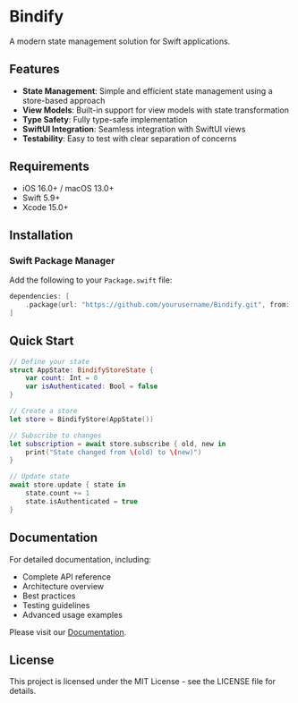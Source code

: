 # Bindify

A modern state management solution for Swift applications.

## Features

- **State Management**: Simple and efficient state management using a store-based approach
- **View Models**: Built-in support for view models with state transformation
- **Type Safety**: Fully type-safe implementation
- **SwiftUI Integration**: Seamless integration with SwiftUI views
- **Testability**: Easy to test with clear separation of concerns

## Requirements

- iOS 16.0+ / macOS 13.0+
- Swift 5.9+
- Xcode 15.0+

## Installation

### Swift Package Manager

Add the following to your `Package.swift` file:

```swift
dependencies: [
    .package(url: "https://github.com/yourusername/Bindify.git", from: "1.0.0")
]
```

## Quick Start

```swift
// Define your state
struct AppState: BindifyStoreState {
    var count: Int = 0
    var isAuthenticated: Bool = false
}

// Create a store
let store = BindifyStore(AppState())

// Subscribe to changes
let subscription = await store.subscribe { old, new in
    print("State changed from \(old) to \(new)")
}

// Update state
await store.update { state in
    state.count += 1
    state.isAuthenticated = true
}
```

## Documentation

For detailed documentation, including:
- Complete API reference
- Architecture overview
- Best practices
- Testing guidelines
- Advanced usage examples

Please visit our [Documentation](Documentation.md).

## License

This project is licensed under the MIT License - see the LICENSE file for details.
